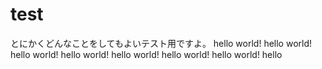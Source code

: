 # test
とにかくどんなことをしてもよいテスト用ですよ。
hello world!
hello world!
hello world!
hello world!
hello world!
hello world!
hello world!
hello